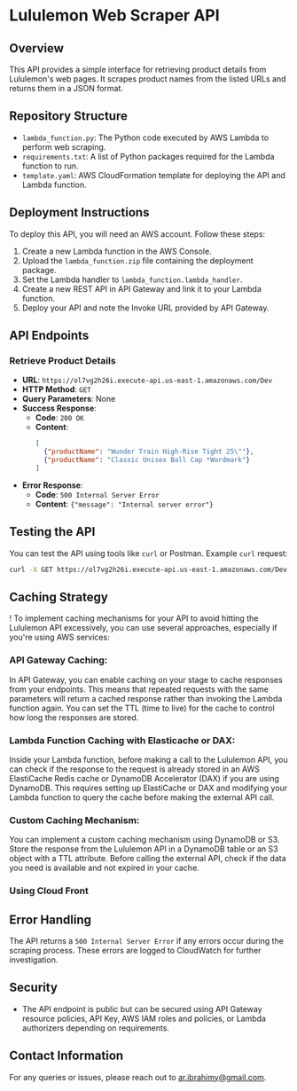 # Lululemon Web Scraper API

## Overview
This API provides a simple interface for retrieving product details from Lululemon's web pages. It scrapes product names from the listed URLs and returns them in a JSON format.

## Repository Structure
- `lambda_function.py`: The Python code executed by AWS Lambda to perform web scraping.
- `requirements.txt`: A list of Python packages required for the Lambda function to run.
- `template.yaml`: AWS CloudFormation template for deploying the API and Lambda function.

## Deployment Instructions
To deploy this API, you will need an AWS account. Follow these steps:
1. Create a new Lambda function in the AWS Console.
2. Upload the `lambda_function.zip` file containing the deployment package.
3. Set the Lambda handler to `lambda_function.lambda_handler`.
4. Create a new REST API in API Gateway and link it to your Lambda function.
5. Deploy your API and note the Invoke URL provided by API Gateway.

## API Endpoints
### Retrieve Product Details
- **URL**: `https://ol7vg2h26i.execute-api.us-east-1.amazonaws.com/Dev`
- **HTTP Method**: `GET`
- **Query Parameters**: None
- **Success Response**:
  - **Code**: `200 OK`
  - **Content**:
    ```json
    [
      {"productName": "Wunder Train High-Rise Tight 25\""},
      {"productName": "Classic Unisex Ball Cap *Wordmark"}
    ]
    ```
- **Error Response**:
  - **Code**: `500 Internal Server Error`
  - **Content**: `{"message": "Internal server error"}`

## Testing the API
You can test the API using tools like `curl` or Postman. Example `curl` request:
```bash
curl -X GET https://ol7vg2h26i.execute-api.us-east-1.amazonaws.com/Dev
```

## Caching Strategy

!
To implement caching mechanisms for your API to avoid hitting the Lululemon API excessively, you can use several approaches, especially if you're using AWS services:

### API Gateway Caching:

In API Gateway, you can enable caching on your stage to cache responses from your endpoints. This means that repeated requests with the same parameters will return a cached response rather than invoking the Lambda function again. You can set the TTL (time to live) for the cache to control how long the responses are stored.

### Lambda Function Caching with Elasticache or DAX:

Inside your Lambda function, before making a call to the Lululemon API, you can check if the response to the request is already stored in an AWS ElastiCache Redis cache or DynamoDB Accelerator (DAX) if you are using DynamoDB. This requires setting up ElastiCache or DAX and modifying your Lambda function to query the cache before making the external API call.

### Custom Caching Mechanism:

You can implement a custom caching mechanism using DynamoDB or S3. Store the response from the Lululemon API in a DynamoDB table or an S3 object with a TTL attribute. Before calling the external API, check if the data you need is available and not expired in your cache.

### Using Cloud Front

## Error Handling
The API returns a `500 Internal Server Error` if any errors occur during the scraping process. These errors are logged to CloudWatch for further investigation.

## Security
- The API endpoint is public but can be secured using API Gateway resource policies, API Key, AWS IAM roles and policies, or Lambda authorizers depending on requirements.

## Contact Information
For any queries or issues, please reach out to ar.ibrahimy@gmail.com.